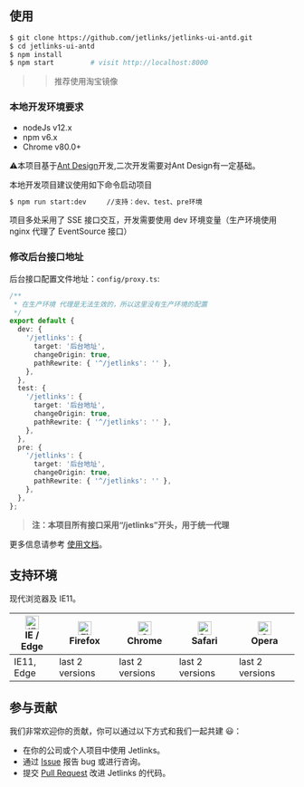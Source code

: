 ## 使用

```bash
$ git clone https://github.com/jetlinks/jetlinks-ui-antd.git
$ cd jetlinks-ui-antd
$ npm install
$ npm start         # visit http://localhost:8000
```
>> 推荐使用淘宝镜像

### 本地开发环境要求

- nodeJs v12.x
- npm v6.x
- Chrome v80.0+

⚠️本项目基于[Ant Design](https://3x.ant.design/index-cn)开发,二次开发需要对Ant Design有一定基础。

本地开发项目建议使用如下命令启动项目

```bash
$ npm run start:dev     //支持：dev、test、pre环境
```

项目多处采用了 SSE 接口交互，开发需要使用 dev 环境变量（生产环境使用 nginx 代理了 EventSource 接口）

### 修改后台接口地址

后台接口配置文件地址：`config/proxy.ts`:

```typescript
/**
 * 在生产环境 代理是无法生效的，所以这里没有生产环境的配置
 */
export default {
  dev: {
    '/jetlinks': {
      target: '后台地址',
      changeOrigin: true,
      pathRewrite: { '^/jetlinks': '' },
    },
  },
  test: {
    '/jetlinks': {
      target: '后台地址',
      changeOrigin: true,
      pathRewrite: { '^/jetlinks': '' },
    },
  },
  pre: {
    '/jetlinks': {
      target: '后台地址',
      changeOrigin: true,
      pathRewrite: { '^/jetlinks': '' },
    },
  },
};
```

> **注：本项目所有接口采用“/jetlinks”开头，用于统一代理**

更多信息请参考 [使用文档](http://doc.jetlinks.cn)。

## 支持环境

现代浏览器及 IE11。

| [<img src="https://raw.githubusercontent.com/alrra/browser-logos/master/src/edge/edge_48x48.png" alt="IE / Edge" width="24px" height="24px" />](http://godban.github.io/browsers-support-badges/)</br>IE / Edge | [<img src="https://raw.githubusercontent.com/alrra/browser-logos/master/src/firefox/firefox_48x48.png" alt="Firefox" width="24px" height="24px" />](http://godban.github.io/browsers-support-badges/)</br>Firefox | [<img src="https://raw.githubusercontent.com/alrra/browser-logos/master/src/chrome/chrome_48x48.png" alt="Chrome" width="24px" height="24px" />](http://godban.github.io/browsers-support-badges/)</br>Chrome | [<img src="https://raw.githubusercontent.com/alrra/browser-logos/master/src/safari/safari_48x48.png" alt="Safari" width="24px" height="24px" />](http://godban.github.io/browsers-support-badges/)</br>Safari | [<img src="https://raw.githubusercontent.com/alrra/browser-logos/master/src/opera/opera_48x48.png" alt="Opera" width="24px" height="24px" />](http://godban.github.io/browsers-support-badges/)</br>Opera |
| --- | --- | --- | --- | --- |
| IE11, Edge | last 2 versions | last 2 versions | last 2 versions | last 2 versions |

## 参与贡献

我们非常欢迎你的贡献，你可以通过以下方式和我们一起共建 :smiley:：

- 在你的公司或个人项目中使用 Jetlinks。
- 通过 [Issue](https://github.com/jetlinks/jetlinks-ui-antd/issues) 报告 bug 或进行咨询。
- 提交 [Pull Request](https://github.com/jetlinks/jetlinks-ui-antd//pulls) 改进 Jetlinks 的代码。
